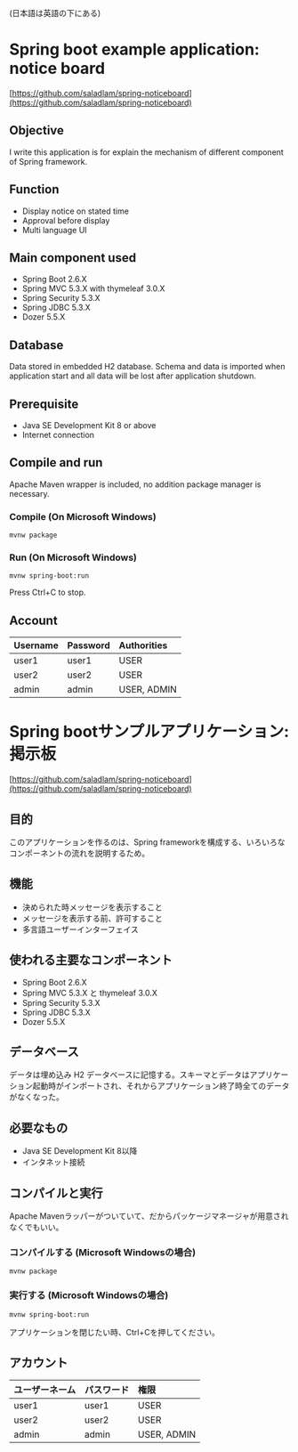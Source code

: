 (日本語は英語の下にある)

# Spring boot example application: notice board
[https://github.com/saladlam/spring-noticeboard](https://github.com/saladlam/spring-noticeboard)

## Objective
I write this application is for explain the mechanism of different component of Spring framework.

## Function
- Display notice on stated time
- Approval before display
- Multi language UI

## Main component used
- Spring Boot 2.6.X
- Spring MVC 5.3.X with thymeleaf 3.0.X
- Spring Security 5.3.X
- Spring JDBC 5.3.X
- Dozer 5.5.X

## Database
Data stored in embedded H2 database. Schema and data is imported when application start and all data will be lost after application shutdown.

## Prerequisite
- Java SE Development Kit 8 or above
- Internet connection

## Compile and run
Apache Maven wrapper is included, no addition package manager is necessary.

### Compile (On Microsoft Windows)
```
mvnw package
```

### Run (On Microsoft Windows)
```
mvnw spring-boot:run
```
Press Ctrl+C to stop.

## Account
| Username | Password | Authorities |
|:-------- |:-------- |:----------- |
| user1    | user1    | USER        |
| user2    | user2    | USER        |
| admin    | admin    | USER, ADMIN |


# Spring bootサンプルアプリケーション: 掲示板
[https://github.com/saladlam/spring-noticeboard](https://github.com/saladlam/spring-noticeboard)

## 目的
このアプリケーションを作るのは、Spring frameworkを構成する、いろいろなコンポーネントの流れを説明するため。

## 機能
- 決められた時メッセージを表示すること
- メッセージを表示する前、許可すること
- 多言語ユーザーインターフェイス

## 使われる主要なコンポーネント
- Spring Boot 2.6.X
- Spring MVC 5.3.X と thymeleaf 3.0.X
- Spring Security 5.3.X
- Spring JDBC 5.3.X
- Dozer 5.5.X

## データベース
データは埋め込み H2 データベースに記憶する。スキーマとデータはアプリケーション起動時がインポートされ、それからアプリケーション終了時全てのデータがなくなった。

## 必要なもの
- Java SE Development Kit 8以降
- インタネット接続

## コンパイルと実行
Apache Mavenラッパーがついていて、だからパッケージマネージャが用意されなくでもいい。

### コンパイルする (Microsoft Windowsの場合)
```
mvnw package
```

### 実行する (Microsoft Windowsの場合)
```
mvnw spring-boot:run
```
アプリケーションを閉じたい時、Ctrl+Cを押してください。

## アカウント
| ユーザーネーム | パスワード | 権限 |
|:-------- |:-------- |:----------- |
| user1    | user1    | USER        |
| user2    | user2    | USER        |
| admin    | admin    | USER, ADMIN |
